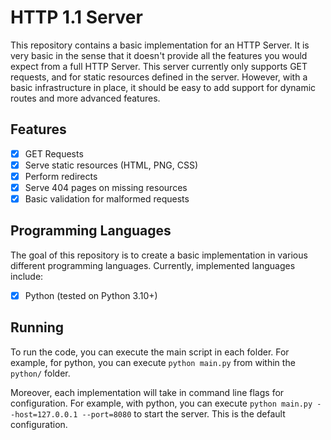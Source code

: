 # HTTP 1.1 Server

This repository contains a basic implementation for an HTTP Server. It is very basic in the sense that it
doesn't provide all the features you would expect from a full HTTP Server. This server currently only supports
GET requests, and for static resources defined in the server. However, with a basic infrastructure in place,
it should be easy to add support for dynamic routes and more advanced features.

## Features

- [x] GET Requests
- [x] Serve static resources (HTML, PNG, CSS)
- [x] Perform redirects
- [x] Serve 404 pages on missing resources
- [x] Basic validation for malformed requests

## Programming Languages

The goal of this repository is to create a basic implementation in various different programming languages.
Currently, implemented languages include:

- [x] Python (tested on Python 3.10+)

## Running

To run the code, you can execute the main script in each folder. For example, for python, you can execute
`python main.py` from within the `python/` folder.

Moreover, each implementation will take in command line flags for configuration. For example, with python,
you can execute `python main.py --host=127.0.0.1 --port=8080` to start the server. This is the default configuration.
